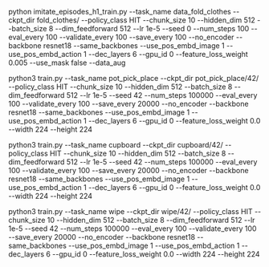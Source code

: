 python imitate_episodes_h1_train.py --task_name data_fold_clothes --ckpt_dir fold_clothes/ --policy_class HIT --chunk_size 10 --hidden_dim 512 --batch_size 8 --dim_feedforward 512 --lr 1e-5 --seed 0 --num_steps 100 --eval_every 100 --validate_every 100 --save_every 100 --no_encoder --backbone resnet18 --same_backbones --use_pos_embd_image 1 --use_pos_embd_action 1 --dec_layers 6 --gpu_id 0 --feature_loss_weight 0.005 --use_mask false --data_aug

python3 train.py --task_name pot_pick_place --ckpt_dir pot_pick_place/42/ --policy_class HIT --chunk_size 10 --hidden_dim 512 --batch_size 8 --dim_feedforward 512 --lr 1e-5 --seed 42 --num_steps 100000 --eval_every 100 --validate_every 100 --save_every 20000 --no_encoder --backbone resnet18 --same_backbones --use_pos_embd_image 1 --use_pos_embd_action 1 --dec_layers 6 --gpu_id 0 --feature_loss_weight 0.0 --width 224 --height 224

python3 train.py --task_name cupboard --ckpt_dir cupboard/42/ --policy_class HIT --chunk_size 10 --hidden_dim 512 --batch_size 8 --dim_feedforward 512 --lr 1e-5 --seed 42 --num_steps 100000 --eval_every 100 --validate_every 100 --save_every 20000 --no_encoder --backbone resnet18 --same_backbones --use_pos_embd_image 1 --use_pos_embd_action 1 --dec_layers 6 --gpu_id 0 --feature_loss_weight 0.0 --width 224 --height 224

python3 train.py --task_name wipe --ckpt_dir wipe/42/ --policy_class HIT --chunk_size 10 --hidden_dim 512 --batch_size 8 --dim_feedforward 512 --lr 1e-5 --seed 42 --num_steps 100000 --eval_every 100 --validate_every 100 --save_every 20000 --no_encoder --backbone resnet18 --same_backbones --use_pos_embd_image 1 --use_pos_embd_action 1 --dec_layers 6 --gpu_id 0 --feature_loss_weight 0.0 --width 224 --height 224
